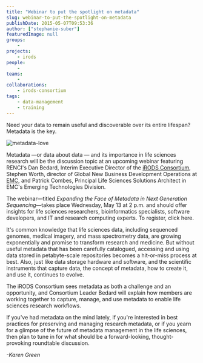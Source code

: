 ```yaml
---
title: "Webinar to put the spotlight on metadata"
slug: webinar-to-put-the-spotlight-on-metadata
publishDate: 2015-05-07T09:53:36
author: ["stephanie-suber"]
featuredImage: null
groups:
    - 
projects:
    - irods
people:
    - 
teams: 
    - 
collaborations:
    - irods-consortium
tags:
    - data-management
    - training
---
```

Need your data to remain useful and discoverable over its entire lifespan? Metadata is the key.

![metadata-love](https://renci.org/wp-content/uploads/2015/05/metadata-love.jpg)

Metadata —or data about data — and its importance in life sciences research will be the discussion topic at an upcoming webinar featuring RENCI's Dan Bedard, Interim Executive Director of the [iRODS Consortium](http://irods.org), Stephen Worth, director of Global New Business Development Operations at [EMC](http://www.emc.com/index.htm?fromGlobalSelector), and Patrick Combes, Principal Life Sciences Solutions Architect in EMC's Emerging Technologies Division.

The webinar—titled _Expanding the Face of Metadata in Next Generation Sequencing_—takes place Wednesday, May 13 at 2 p.m. and should offer insights for life sciences researchers, bioinformatics specialists, software developers, and IT and research computing experts. To register, click here.

It's common knowledge that life sciences data, including sequenced genomes, medical imagery, and mass spectrometry data, are growing exponentially and promise to transform research and medicine. But without useful metadata that has been carefully catalogued, accessing and using data stored in petabyte-scale repositories becomes a hit-or-miss process at best. Also, just like data storage hardware and software, and the scientific instruments that capture data, the concept of metadata, how to create it, and use it, continues to evolve.

The iRODS Consortium sees metadata as both a challenge and an opportunity, and Consortium Leader Bedard will explain how members are working together to capture, manage, and use metadata to enable life sciences research workflows.

If you've had metadata on the mind lately, if you're interested in best practices for preserving and managing research metadata, or if you yearn for a glimpse of the future of metadata management in the life sciences, then plan to tune in for what should be a forward-looking, thought-provoking roundtable discussion.

_-Karen Green_
